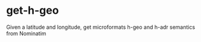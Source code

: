 get-h-geo
=========

Given a latitude and longitude, get microformats h-geo and h-adr semantics from Nominatim
